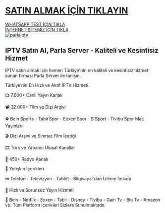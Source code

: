 # <a href="https://parlaiptv.com/">SATIN ALMAK İÇİN TIKLAYIN</a>
<a href="https://api.whatsapp.com/send?phone=447510606519">WHATSAPP TEST İÇİN TIKLA</a></br>
<a href="https://parlaiptv.com/">İNTERNET SİTEMİZ İÇİN TIKLA</a></br>
<a href="https://parlaiptv.com/"><img src="https://resmim.net/cdn/2025/02/24/NTi1kb.png" alt="parlaiptv" border="0" /></a>
<h2>IPTV Satın Al, Parla Server - Kaliteli ve Kesintisiz Hizmet</h2>
IPTV satın almak için hemen Türkiye'nin en kaliteli ve kesintisiz hizmet sunan firması Parla Server ile tanışın.</br>
<p>Türkiye’nin En Hızlı ve Aktif İPTV Hizmeti.</p>
<p>📺 7.000+ Canlı Yayın Kanalı</p>
<p>📽️ 32.000+ Film ve Dizi Arşivi</p>
<p>⚽️ Bein Sports - Tabii Spor - Exxen Spor - S Sport - Tivibu Spor Maç Yayınları</p>
<p>🎬 Dizi Arşivi ve Sınırsız Film İçeriği </p>
<p>🎞️ Türk ve Yabancı Ulusal Kanallar</p>
<p>🎼 450+ Radyo Kanalı</p>
<p>🔞 Yetişkin İçerikleri</p>
<p>⏯️ Telefon - Televizyon - Tablet - Bilgisayar’dan İzleme İmkanı </p>
<p>🚀 Hızlı ve Sorunsuz Yayın Hizmeti </p>
<p>📍 Bein - Netflix - Exxen - Tabii - Disney - Tivibu - Gain Tv - Blu Tv - Amazon vb. Tüm Platform İçerikleri Sizlere Sunulmaktadır.</p>
